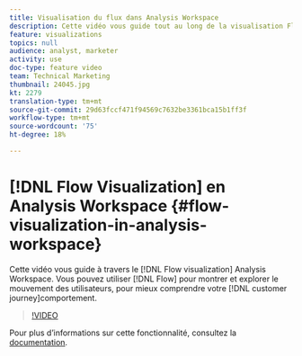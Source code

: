 ```yaml
---
title: Visualisation du flux dans Analysis Workspace
description: Cette vidéo vous guide tout au long de la visualisation Flux en Analysis Workspace. Vous pouvez utiliser Flux pour afficher et explorer le mouvement des utilisateurs, afin de mieux comprendre le parcours de vos clients.
feature: visualizations
topics: null
audience: analyst, marketer
activity: use
doc-type: feature video
team: Technical Marketing
thumbnail: 24045.jpg
kt: 2279
translation-type: tm+mt
source-git-commit: 29d63fccf471f94569c7632be3361bca15b1ff3f
workflow-type: tm+mt
source-wordcount: '75'
ht-degree: 18%

---
```



# [!DNL Flow Visualization] en Analysis Workspace {#flow-visualization-in-analysis-workspace}

Cette vidéo vous guide à travers le [!DNL Flow visualization] Analysis Workspace. Vous pouvez utiliser [!DNL Flow] pour montrer et explorer le mouvement des utilisateurs, pour mieux comprendre votre [!DNL customer journey]comportement.

>[!VIDEO](https://video.tv.adobe.com/v/24045/?quality=12)

Pour plus d’informations sur cette fonctionnalité, consultez la [documentation](https://marketing.adobe.com/resources/help/fr_FR/analytics/analysis-workspace/flow.html).